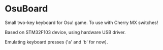 # OsuBoard
Small two-key keyboard for Osu! game. To use with Cherry MX switches!

Based on STM32F103 device, using hardware USB driver. 

Emulating keyboard presses ('a' and 'b' for now).